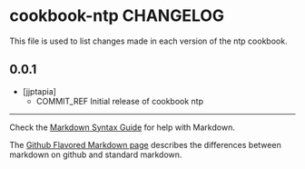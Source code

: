cookbook-ntp CHANGELOG
==========================

This file is used to list changes made in each version of the ntp cookbook.

0.0.1
-----
- [jjptapia]
  - COMMIT_REF Initial release of cookbook ntp

- - -
Check the [Markdown Syntax Guide](http://daringfireball.net/projects/markdown/syntax) for help with Markdown.

The [Github Flavored Markdown page](http://github.github.com/github-flavored-markdown/) describes the differences between markdown on github and standard markdown.
